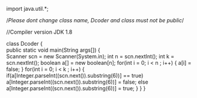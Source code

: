 import java.util.*;

/*Please dont change class name, Dcoder 
and class must not be public*/

//Compiler version JDK 1.8

class Dcoder
{   
    public static void main(String args[])
    {   
        Scanner scn = new Scanner(System.in);
        int n = scn.nextInt();
        int k = scn.nextInt();
        boolean a[] = new boolean[n];
        for(int i = 0; i < n ; i++)
        {
            a[i] = false;
        }
        for(int i = 0; i < k ; i++)
        {
            if(a[Integer.parseInt((scn.next()).substring(6))] == true)
                a[Integer.parseInt((scn.next()).substring(6))] = false;
            else
                a[Integer.parseInt((scn.next()).substring(6))] = true;
        }
    }
}
